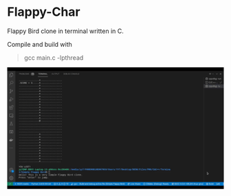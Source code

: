 # Flappy-Char
Flappy Bird clone in terminal written in C.

Compile and build with
> gcc main.c -lpthread

![](images/demo.gif)